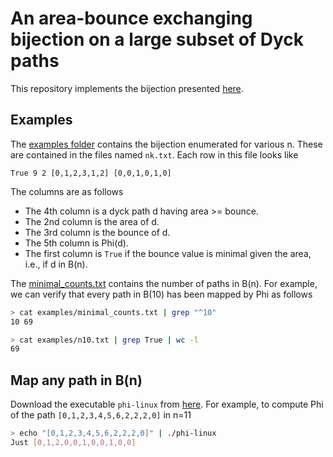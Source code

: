 # An area-bounce exchanging bijection on a large subset of Dyck paths

This repository implements the bijection presented [here](https://arxiv.org/abs/2401.14668).

## Examples
The [examples folder](https://github.com/nanonaren/qtcatalan-bijection/tree/main/examples) contains the bijection enumerated for various n. These are contained in the files named `nk.txt`. Each row in this file looks like

```
True 9 2 [0,1,2,3,1,2] [0,0,1,0,1,0]
```
The columns are as follows
* The 4th column is a dyck path d having area >= bounce.
* The 2nd column is the area of d.
* The 3rd column is the bounce of d.
* The 5th column is Phi(d).
* The first column is `True` if the bounce value is minimal given the area, i.e., if d in B(n).

The [minimal_counts.txt](https://github.com/nanonaren/qtcatalan-bijection/blob/main/examples/minimal_counts.txt) contains the number of paths in B(n). For example, we can verify that every path in B(10) has been mapped by Phi as follows

```bash
> cat examples/minimal_counts.txt | grep "^10"
10 69

> cat examples/n10.txt | grep True | wc -l
69
```

## Map any path in B(n)

Download the executable `phi-linux` from [here](https://github.com/nanonaren/qtcatalan-bijection/releases/tag/v0.1.0). For example, to compute Phi of the path `[0,1,2,3,4,5,6,2,2,2,0]` in n=11

```bash
> echo "[0,1,2,3,4,5,6,2,2,2,0]" | ./phi-linux
Just [0,1,2,0,0,1,0,0,1,0,0]
```
